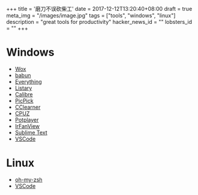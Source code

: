 +++
title = '磨刀不误砍柴工'
date = 2017-12-12T13:20:40+08:00
draft = true
meta_img = "/images/image.jpg"
tags = ["tools", "windows", "linux"]
description = "great tools for productivity"
hacker_news_id = ""
lobsters_id = ""
+++

# Windows
- [Wox](https://github.com/Wox-launcher/Wox/releases)
- [babun](http://babun.github.io/)
- [Everything](https://www.voidtools.com/)
- [Listary](http://www.listary.com/download)
- [Calibre](https://calibre-ebook.com/download)
- [PicPick](http://ngwin.com/picpick/download)
- [CClearner](https://www.piriform.com/ccleaner/download)
- [CPUZ](https://www.cpuid.com/)
- [Potplayer](https://potplayer.daum.net/)
- [IrFanView](http://www.irfanview.com/)
- [Sublime Text](https://www.sublimetext.com)
- [VSCode](https://code.visualstudio.com/)

# Linux
- [oh-my-zsh](https://github.com/robbyrussell/oh-my-zsh)
- [VSCode](https://code.visualstudio.com/)